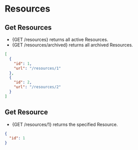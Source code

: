 # Resources

## Get Resources

* {GET /resources} returns all active Resources.
* {GET /resources/archived} returns all archived Resources.

```json
[
  {
    "id": 1,
    "url": "/resources/1"
  },
  {
    "id": 2,
    "url": "/resources/2"
  }
]
```

## Get Resource

* {GET /resources/1} returns the specified Resource.

```json
{
  "id": 1
}
```

